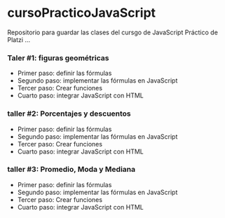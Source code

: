 # cursoPracticoJavaScript

Repositorio para guardar las clases del cursgo de JavaScript Práctico de Platzi
...

### Taler #1: figuras geométricas

- Primer paso: definir las fórmulas
- Segundo paso: implementar las fórmulas en JavaScript
- Tercer paso: Crear funciones
- Cuarto paso: integrar JavaScript con HTML

### taller #2: Porcentajes y descuentos

- Primer paso: definir las fórmulas
- Segundo paso: implementar las fórmulas en JavaScript
- Tercer paso: Crear funciones
- Cuarto paso: integrar JavaScript con HTML


### taller #3: Promedio, Moda y Mediana

- Primer paso: definir las fórmulas
- Segundo paso: implementar las fórmulas en JavaScript
- Tercer paso: Crear funciones
- Cuarto paso: integrar JavaScript con HTML


